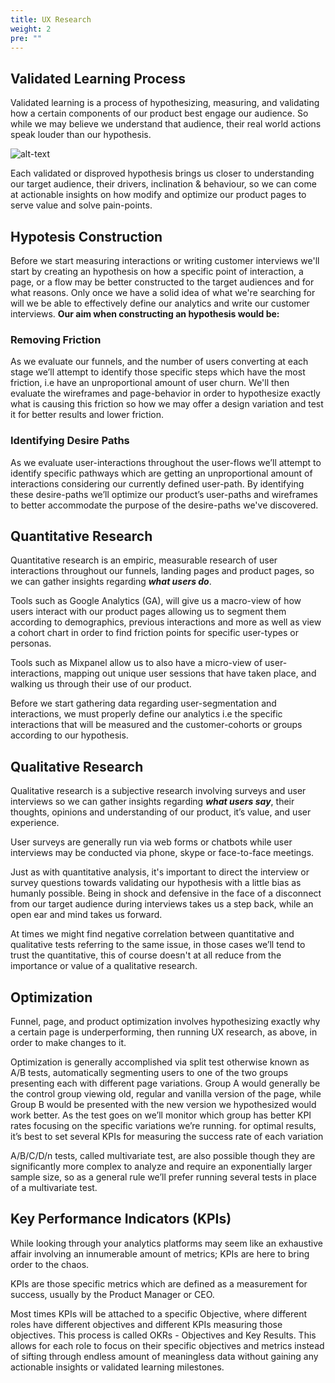 ```yaml
---
title: UX Research
weight: 2
pre: ""
---
```


## Validated Learning Process

Validated learning is a process of hypothesizing, measuring, and validating how a certain components of our product best engage our audience. So while we may believe we understand that audience, their real world actions speak louder than our hypothesis.

![alt-text](/assets/DA/Lean-Loop.png)

Each validated or disproved hypothesis brings us closer to understanding our target audience, their drivers, inclination & behaviour, so we can come at actionable insights on how modify and optimize our product pages to serve value and solve pain-points.

## Hypotesis Construction

Before we start measuring interactions or writing customer interviews we'll start by creating an hypothesis on how a specific point of interaction, a page, or a flow may be better constructed to the target audiences and for what reasons. Only once we have a solid idea of what we're searching for will we be able to effectively define our analytics and write our customer interviews. **Our aim when constructing an hypothesis would be:**

### Removing Friction

As we evaluate our funnels, and the number of users converting at each stage we’ll attempt to identify those specific steps which have the most friction, i.e have an unproportional amount of user churn. We'll then evaluate the wireframes and page-behavior in order to hypothesize exactly what is causing this friction so how we may offer a design variation and test it for better results and lower friction.

### Identifying Desire Paths

As we evaluate user-interactions throughout the user-flows we’ll attempt to identify specific pathways which are getting an unproportional amount of interactions considering our currently defined user-path. By identifying these desire-paths we’ll optimize our product’s user-paths and wireframes to better accommodate the purpose of the desire-paths we've discovered.

## Quantitative Research

Quantitative research is an empiric, measurable research of user interactions throughout our funnels, landing pages and product pages, so we can gather insights regarding ***what users do***.

Tools such as Google Analytics (GA), will give us a macro-view of how users interact with our product pages allowing us to segment them according to demographics, previous interactions and more as well as  view a cohort chart in order to find friction points for specific user-types or personas.

Tools such as Mixpanel allow us to also have a micro-view of user-interactions, mapping out unique user sessions that have taken place, and walking us through their use of our product.

Before we start gathering data regarding user-segmentation and interactions, we must properly define our analytics i.e the specific interactions that will be measured and the customer-cohorts or groups according to our hypothesis.

## Qualitative Research

Qualitative research is a subjective research involving surveys and user interviews so we can gather insights regarding ***what users say***, their thoughts, opinions and understanding of our product, it’s value, and user experience.

User surveys are generally run via web forms or chatbots while user interviews may be conducted via phone, skype or face-to-face meetings.

Just as with quantitative analysis, it's important to direct the interview or survey questions towards validating our hypothesis with a little bias as humanly possible. Being in shock and defensive in the face of a disconnect from our target audience during interviews takes us a step back, while an open ear and mind takes us forward.

At times we might find negative correlation between quantitative and qualitative tests referring to the same issue, in those cases we’ll tend to trust the quantitative, this of course doesn't at all reduce from the importance or value of a qualitative research.

## Optimization

Funnel, page, and product optimization involves hypothesizing exactly why a certain page is underperforming, then running UX research, as above, in order to make changes to it.

Optimization is generally accomplished via split test otherwise known as A/B tests, automatically segmenting users to one of the two groups presenting each with different page variations. Group A would generally be the control group viewing old, regular and vanilla version of the page, while Group B would be presented with the new version we hypothesized would work better. As the test goes on we’ll monitor which group has better KPI rates focusing on the specific variations we’re running. for optimal results, it’s best to set several KPIs for measuring the success rate of each variation

A/B/C/D/n tests, called multivariate test, are also possible though they are significantly more complex to analyze and require an exponentially larger sample size, so as a general rule we’ll prefer running several tests in place of a multivariate test.

## Key Performance Indicators (KPIs)

While looking through your analytics platforms may seem like an exhaustive affair involving an innumerable amount of metrics; KPIs are here to bring order to the chaos.

KPIs are those specific metrics which are defined as a measurement for success, usually by the Product Manager or CEO.

Most times KPIs will be attached to a specific Objective, where different roles have different objectives and different KPIs measuring those objectives. This process is called OKRs - Objectives and Key Results. This allows for each role to focus on their specific objectives and metrics instead of sifting through endless amount of meaningless data without gaining any actionable insights or validated learning milestones.
